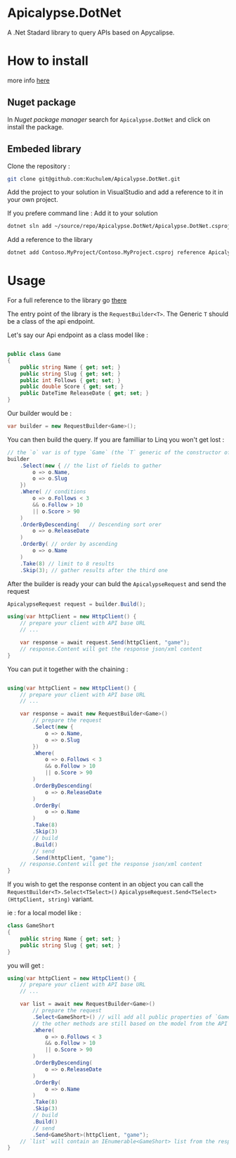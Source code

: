 # Apicalypse.DotNet
A .Net Stadard library to query APIs based on Apycalipse.

# How to install

more info [here](https://github.com/Kuchulem/Apicalypse.DotNet/wiki/Get-Started)

## Nuget package

In *Nuget package manager* search for `Apicalypse.DotNet` and click on install the package.


## Embeded library

Clone the repository :

```sh
git clone git@github.com:Kuchulem/Apicalypse.DotNet.git
```

Add the project to your solution in VisualStudio and add a reference to it in your own project.

If you prefere command line :
Add it to your solution

```sh
dotnet sln add ~/source/repo/Apicalypse.DotNet/Apicalypse.DotNet.csproj
```

Add a reference to the library

```sh
dotnet add Contoso.MyProject/Contoso.MyProject.csproj reference Apicalypse.DotNet/Apicalypse.DotNet.csproj
```

# Usage

For a full reference to the library go [there](https://github.com/Kuchulem/Apicalypse.DotNet/wiki/Library-Reference)

The entry point of the library is the `RequestBuilder<T>`. The Generic `T` should be a class of the api endpoint.

Let's say our Api endpoint as a class model like : 
```csharp

public class Game
{
    public string Name { get; set; }
    public string Slug { get; set; }
    public int Follows { get; set; }
    public double Score { get; set; }
    public DateTime ReleaseDate { get; set; }
}
```

Our builder would be :

```csharp
var builder = new RequestBuilder<Game>();
```

You can then build the query. If you are familliar to Linq you won't get lost :

```csharp
// the `o` var is of type `Game` (the `T` generic of the constructor of `RequestBulder`)
builder
    .Select(new { // the list of fields to gather
        o => o.Name,
        o => o.Slug
    })
    .Where( // conditions
        o => o.Follows < 3
        && o.Follow > 10
        || o.Score > 90
    )
    .OrderByDescending(   // Descending sort orer
        o => o.ReleaseDate
    )
    .OrderBy( // order by ascending
        o => o.Name
    )
    .Take(8) // limit to 8 results
    .Skip(3); // gather results after the third one
```

After the builder is ready your can buld the `ApicalypseRequest` and send the request

```csharp
ApicalypseRequest request = builder.Build();

using(var httpClient = new HttpClient() {
    // prepare your client with API base URL
    // ...

    var response = await request.Send(httpClient, "game");
    // response.Content will get the response json/xml content
}
```

You can put it together with the chaining :

```csharp

using(var httpClient = new HttpClient() {
    // prepare your client with API base URL
    // ...

    var response = await new RequestBuilder<Game>()
        // prepare the request
        .Select(new { 
            o => o.Name,
            o => o.Slug
        })
        .Where( 
            o => o.Follows < 3
            && o.Follow > 10
            || o.Score > 90
        )
        .OrderByDescending( 
            o => o.ReleaseDate
        )
        .OrderBy( 
            o => o.Name
        )
        .Take(8) 
        .Skip(3)
        // build
        .Build()
        // send
        .Send(httpClient, "game");
    // response.Content will get the response json/xml content
}
```

If you wish to get the response content in an object you can call the `RequestBuilder<T>.Select<TSelect>()` `ApicalypseRequest.Send<TSelect>(HttpClient, string)` variant.

ie : for a local model like :

```csharp
class GameShort
{
    public string Name { get; set; }
    public string Slug { get; set; }
}
```

you will get : 

```csharp
using(var httpClient = new HttpClient() {
    // prepare your client with API base URL
    // ...

    var list = await new RequestBuilder<Game>()
        // prepare the request
        .Select<GameShort>() // will add all public properties of `GameShort` to the fields list to gather
        // the other methods are still based on the model from the API : `Game` class
        .Where( 
            o => o.Follows < 3
            && o.Follow > 10
            || o.Score > 90
        )
        .OrderByDescending( 
            o => o.ReleaseDate
        )
        .OrderBy( 
            o => o.Name
        )
        .Take(8) 
        .Skip(3)
        // build
        .Build()
        // send
        .Send<GameShort>(httpClient, "game");
    // `list` will contain an IEnumerable<GameShort> list from the response content.
}
```

